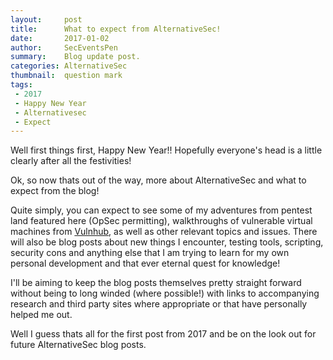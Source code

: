 ```yaml
---
layout:     post
title:      What to expect from AlternativeSec!
date:       2017-01-02
author:     SecEventsPen
summary:    Blog update post.
categories: AlternativeSec
thumbnail:  question mark
tags:
 - 2017
 - Happy New Year
 - Alternativesec
 - Expect
---
```


Well first things first, Happy New  Year!! Hopefully everyone's head is a little clearly after all the festivities!

Ok, so now thats out of the way, more about AlternativeSec and what to expect from the blog!

Quite simply, you can expect to see some of my adventures from pentest land featured here (OpSec permitting), walkthroughs of vulnerable virtual machines from <a href="https://www.vulnhub.com">Vulnhub</a>, as well as other relevant topics and issues. There will also be blog posts about new things I encounter, testing tools, scripting, security cons and anything else that I am trying to learn for my own personal development and that ever eternal quest for knowledge!

I'll be aiming to keep the blog posts themselves pretty straight forward without being to long winded (where possible!) with links to accompanying research and third party sites where appropriate or that have personally helped me out.

Well I guess thats all for the first post from 2017 and be on the look out for future AlternativeSec blog posts.
